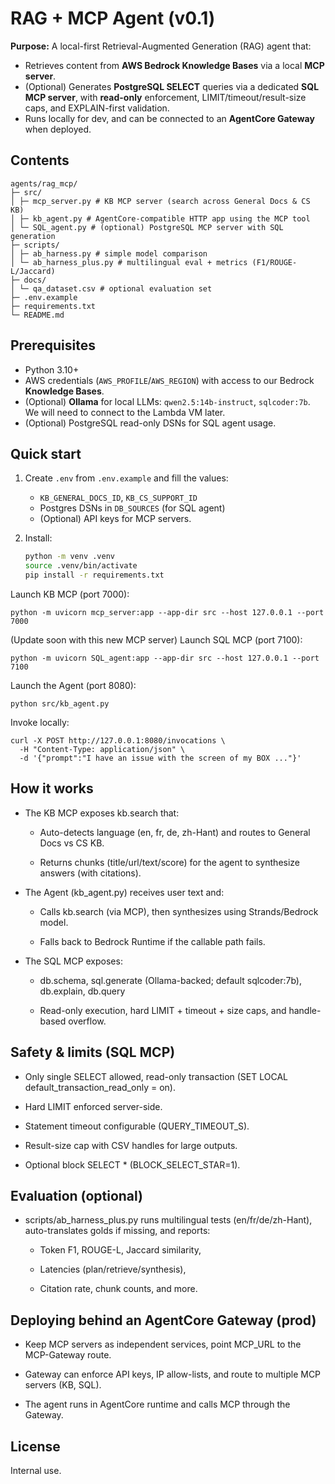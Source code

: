 # RAG + MCP Agent (v0.1)

**Purpose:** A local-first Retrieval-Augmented Generation (RAG) agent that:
- Retrieves content from **AWS Bedrock Knowledge Bases** via a local **MCP server**.
- (Optional) Generates **PostgreSQL SELECT** queries via a dedicated **SQL MCP server**, with **read-only** enforcement, LIMIT/timeout/result-size caps, and EXPLAIN-first validation.
- Runs locally for dev, and can be connected to an **AgentCore Gateway** when deployed.

## Contents
```
agents/rag_mcp/
├─ src/
│ ├─ mcp_server.py # KB MCP server (search across General Docs & CS KB)
│ ├─ kb_agent.py # AgentCore-compatible HTTP app using the MCP tool
│ └─ SQL_agent.py # (optional) PostgreSQL MCP server with SQL generation
├─ scripts/
│ ├─ ab_harness.py # simple model comparison
│ └─ ab_harness_plus.py # multilingual eval + metrics (F1/ROUGE-L/Jaccard)
├─ docs/
│ └─ qa_dataset.csv # optional evaluation set
├─ .env.example
├─ requirements.txt
└─ README.md
```

## Prerequisites

- Python 3.10+
- AWS credentials (`AWS_PROFILE`/`AWS_REGION`) with access to our Bedrock **Knowledge Bases**.
- (Optional) **Ollama** for local LLMs: `qwen2.5:14b-instruct`, `sqlcoder:7b`. We will need to connect to the Lambda VM later.
- (Optional) PostgreSQL read-only DSNs for SQL agent usage.

## Quick start

1. Create `.env` from `.env.example` and fill the values:
   - `KB_GENERAL_DOCS_ID`, `KB_CS_SUPPORT_ID`
   - Postgres DSNs in `DB_SOURCES` (for SQL agent)
   - (Optional) API keys for MCP servers.

2. Install:
   ```bash
   python -m venv .venv
   source .venv/bin/activate
   pip install -r requirements.txt
   ```

Launch KB MCP (port 7000):

```
python -m uvicorn mcp_server:app --app-dir src --host 127.0.0.1 --port 7000
```

(Update soon with this new MCP server)
Launch SQL MCP (port 7100):
```
python -m uvicorn SQL_agent:app --app-dir src --host 127.0.0.1 --port 7100
```

Launch the Agent (port 8080):
```
python src/kb_agent.py
```

Invoke locally:
```
curl -X POST http://127.0.0.1:8080/invocations \
  -H "Content-Type: application/json" \
  -d '{"prompt":"I have an issue with the screen of my BOX ..."}'
```

## How it works
- The KB MCP exposes kb.search that:

    - Auto-detects language (en, fr, de, zh-Hant) and routes to General Docs vs CS KB.

    - Returns chunks (title/url/text/score) for the agent to synthesize answers (with citations).

- The Agent (kb_agent.py) receives user text and:

    - Calls kb.search (via MCP), then synthesizes using Strands/Bedrock model.

    - Falls back to Bedrock Runtime if the callable path fails.

- The SQL MCP exposes:

    - db.schema, sql.generate (Ollama-backed; default sqlcoder:7b), db.explain, db.query

    - Read-only execution, hard LIMIT + timeout + size caps, and handle-based overflow.

## Safety & limits (SQL MCP)
- Only single SELECT allowed, read-only transaction (SET LOCAL default_transaction_read_only = on).

- Hard LIMIT enforced server-side.

- Statement timeout configurable (QUERY_TIMEOUT_S).

- Result-size cap with CSV handles for large outputs.

- Optional block SELECT * (BLOCK_SELECT_STAR=1).

## Evaluation (optional)
- scripts/ab_harness_plus.py runs multilingual tests (en/fr/de/zh-Hant), auto-translates golds if missing, and reports:

    - Token F1, ROUGE-L, Jaccard similarity,

    - Latencies (plan/retrieve/synthesis),

    - Citation rate, chunk counts, and more.

## Deploying behind an AgentCore Gateway (prod)
- Keep MCP servers as independent services, point MCP_URL to the MCP-Gateway route.

- Gateway can enforce API keys, IP allow-lists, and route to multiple MCP servers (KB, SQL).

- The agent runs in AgentCore runtime and calls MCP through the Gateway.

## License
Internal use. 